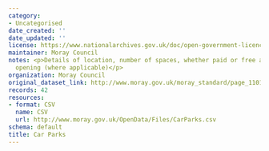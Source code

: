 ```yaml
---
category:
- Uncategorised
date_created: ''
date_updated: ''
license: https://www.nationalarchives.gov.uk/doc/open-government-licence/version/3/
maintainer: Moray Council
notes: <p>Details of location, number of spaces, whether paid or free and times of
  opening (where applicable)</p>
organization: Moray Council
original_dataset_link: http://www.moray.gov.uk/moray_standard/page_110140.html
records: 42
resources:
- format: CSV
  name: CSV
  url: http://www.moray.gov.uk/OpenData/Files/CarParks.csv
schema: default
title: Car Parks
---
```

